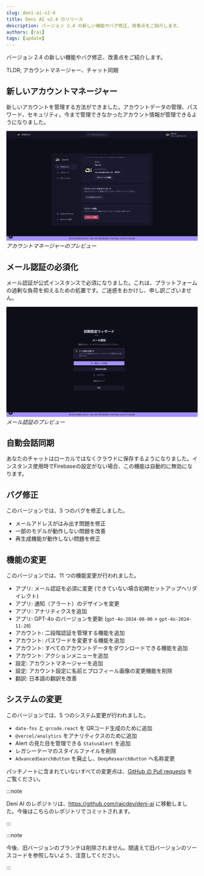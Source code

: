 ```yaml
---
slug: deni-ai-v2-4
title: Deni AI v2.4 のリリース
description: バージョン 2.4 の新しい機能やバグ修正、改善点をご紹介します。
authors: [rai]
tags: [update]
---
```


バージョン 2.4 の新しい機能やバグ修正、改善点をご紹介します。

TLDR; アカウントマネージャー、チャット同期

<!--truncate-->

## 新しいアカウントマネージャー

新しいアカウントを管理する方法ができました。アカウントデータの管理、パスワード、セキュリティ。今まで管理できなかったアカウント情報が管理できるようになりました。

![アカウントマネージャーのプレビュー](account-manager.png)
_アカウントマネージャーのプレビュー_

## メール認証の必須化

メール認証が公式インスタンスで必須になりました。これは、プラットフォームの過剰な負荷を抑えるための処置です。ご迷惑をおかけし、申し訳ございません。

![メール認証のプレビュー](email-verification.png)<br />
_メール認証のプレビュー_

## 自動会話同期

あなたのチャットはローカルではなくクラウドに保存するようになりました。インスタンス使用時でFirebaseの設定がない場合、この機能は自動的に無効になります。

## バグ修正

このバージョンでは、3 つのバグを修正しました。

- メールアドレスがはみ出す問題を修正
- 一部のモデルが動作しない問題を改善
- 再生成機能が動作しない問題を修正

## 機能の変更

このバージョンでは、11 つの機能変更が行われました。

- アプリ: メール認証を必須に変更 (できていない場合初期セットアップへリダイレクト)
- アプリ: 通知（アラート）のデザインを変更
- アプリ: アナリティクスを追加
- アプリ: GPT-4o のバージョンを更新 (`gpt-4o-2024-08-06` > `gpt-4o-2024-11-20`)
- アカウント: 二段階認証を管理する機能を追加
- アカウント: パスワードを変更する機能を追加
- アカウント: すべてのアカウントデータをダウンロードできる機能を追加
- アカウント: アクションメニューを追加
- 設定: アカウントマネージャーを追加
- 設定: アカウント設定に名前とプロフィール画像の変更機能を削除
- 翻訳: 日本語の翻訳を改善

## システムの変更

このバージョンでは、5 つのシステム変更が行われました。

- `date-fns` と `qrcode.react` を QRコード生成のために追加
- `@vercel/analytics` をアナリティクスのために追加
- Alert の見た目を管理できる `StatusAlert` を追加
- レガシーテーマのスタイルファイルを削除
- `AdvancedSearchButton` を廃止し、`DeepResearchButton` へ名称変更

パッチノートに含まれていないすべての変更点は、[GitHub の Pull requests](https://github.com/raicdev/deni-ai/pull/6) をご覧ください。

:::note

Deni AI のレポジトリは、https://github.com/raicdev/deni-ai に移動しました。今後はこちらのレポジトリでコミットされます。

:::

:::note

今後、旧バージョンのブランチは削除されません。間違えて旧バージョンのソースコードを参照しないよう、注意してください。

:::

